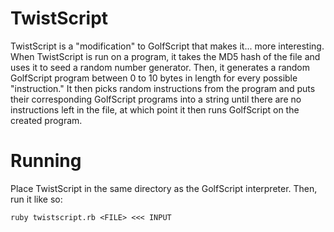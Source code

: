 # TwistScript
TwistScript is a "modification" to GolfScript that makes it... more interesting. When TwistScript is run on a program, it takes the MD5 hash of the file and uses it to seed a random number generator. Then, it generates a random GolfScript program between 0 to 10 bytes in length for every possible "instruction." It then picks random instructions from the program and puts their corresponding GolfScript programs into a string until there are no instructions left in the file, at which point it then runs GolfScript on the created program.

# Running

Place TwistScript in the same directory as the GolfScript interpreter. Then, run it like so:

`ruby twistscript.rb <FILE> <<< INPUT`
